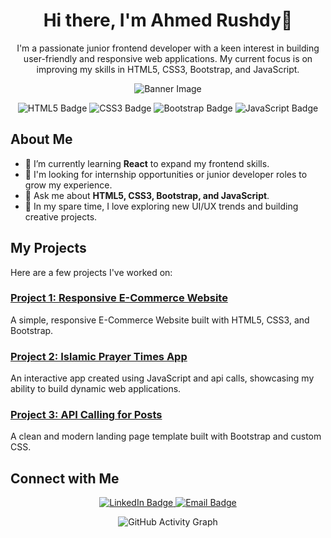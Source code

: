 <!-- Header with a greeting -->
<h1 align="center">Hi there, I'm Ahmed Rushdy👋</h1>

<!-- A short introduction about yourself -->
<p align="center">
  I'm a passionate junior frontend developer with a keen interest in building user-friendly and responsive web applications. My current focus is on improving my skills in HTML5, CSS3, Bootstrap, and JavaScript.
</p>

<!-- Add a banner or a relevant image -->
<p align="center">
  <img src="[https://github.com/[your-username]/[your-repo]/blob/main/banner.png](https://cdn-icons-png.flaticon.com/512/5024/5024509.png)" alt="Banner Image">
</p>

<!-- Badges and statistics -->
<p align="center">
  <img src="https://img.shields.io/badge/HTML5-E34F26?style=for-the-badge&logo=html5&logoColor=white" alt="HTML5 Badge"/>
  <img src="https://img.shields.io/badge/CSS3-1572B6?style=for-the-badge&logo=css3&logoColor=white" alt="CSS3 Badge"/>
  <img src="https://img.shields.io/badge/Bootstrap-563D7C?style=for-the-badge&logo=bootstrap&logoColor=white" alt="Bootstrap Badge"/>
  <img src="https://img.shields.io/badge/JavaScript-F7DF1E?style=for-the-badge&logo=javascript&logoColor=black" alt="JavaScript Badge"/>
</p>

<!-- About Me Section -->
## About Me

- 🌱 I’m currently learning **React** to expand my frontend skills.
- 💼 I'm looking for internship opportunities or junior developer roles to grow my experience.
- 💬 Ask me about **HTML5, CSS3, Bootstrap, and JavaScript**.
- 🎨 In my spare time, I love exploring new UI/UX trends and building creative projects.

<!-- Projects Section -->
## My Projects

Here are a few projects I've worked on:

### [Project 1: Responsive E-Commerce Website](https://github.com/AhmedRushdyy/InfiniteElegance)
A simple, responsive E-Commerce Website built with HTML5, CSS3, and Bootstrap.

### [Project 2: Islamic Prayer Times App](https://github.com/AhmedRushdyy/Prayer_Times)
An interactive app created using JavaScript and api calls, showcasing my ability to build dynamic web applications.

### [Project 3: API Calling for Posts](https://github.com/AhmedRushdyy/postsApiCall)
A clean and modern landing page template built with Bootstrap and custom CSS.

<!-- Connect with me Section -->
## Connect with Me

<p align="center">
  <a href="https://www.linkedin.com/in/ahmed-rushdyy/?originalSubdomain=eg" target="_blank">
    <img src="https://img.shields.io/badge/LinkedIn-0077B5?style=for-the-badge&logo=linkedin&logoColor=white" alt="LinkedIn Badge"/>
  </a>
  <a href="mailto:ahmedmohamedrushdy0@gmail.com" target="_blank">
    <img src="https://img.shields.io/badge/Email-D14836?style=for-the-badge&logo=gmail&logoColor=white" alt="Email Badge"/>
  </a>
</p>

<!-- Footer with GitHub Activity -->
<p align="center">
  <img src="https://github-readme-activity-graph.cyclic.app/graph?username=your-username&theme=react-dark&hide_border=true" alt="GitHub Activity Graph"/>
</p>
